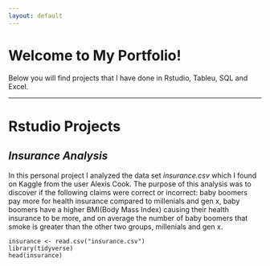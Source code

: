 ```yaml
---
layout: default
---
```


# Welcome to My Portfolio!
Below you will find projects that I have done in Rstudio, Tableu, SQL and Excel.


---
# Rstudio Projects

## _Insurance Analysis_

In this personal project I analyzed the data set _insurance.csv_ which I found on Kaggle from the user Alexis Cook. The purpose of this analysis was to discover if the following claims were correct or incorrect: baby boomers pay more for health insurance compared to millenials and gen x, baby boomers have a higher BMI(Body Mass Index) causing their health insurance to be more, and on average the number of baby boomers that smoke is greater than the other two groups, millenials and gen x.

```{r} code with syntax highlighting
insurance <- read.csv("insurance.csv")
library(tidyverse)
head(insurance)
```
